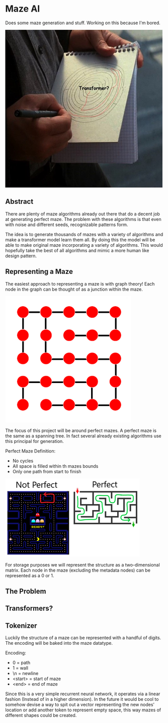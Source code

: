 # Maze AI
Does some maze generation and stuff. Working on this because I'm bored.

![Transformer](/media/transformer.jpg)

## Abstract
There are plenty of maze algorithms already out there that do a decent job at generating perfect maze.
The problem with these algorithms is that even with noise and different seeds, recognizable patterns form.

The idea is to generate thousands of mazes with a variety of algorithms and make a transformer model learn them all.
By doing this the model will be able to make original maze incorporating a variety of algorithms.
This would hopefully take the best of all algorithms and mimic a more human like design pattern.

## Representing a Maze
The easiest approach to representing a maze is with graph theory!
Each node in the graph can be thought of as a junction within the maze.

![Maze Graph](/media/maze_as_graph.png)

The focus of this project will be around perfect mazes. A perfect maze is the same as a spanning tree.
In fact several already existing algorithms use this principal for generation.

Perfect Maze Definition:
- No cycles
- All space is filled within th mazes bounds
- Only one path from start to finish

![Perfect vs Not Perfect Maze](/media/perfect_versus_not_perfect.png)

For storage purposes we will represent the structure as a two-dimensional matrix.
Each node in the maze (excluding the metadata nodes) can be represented as a 0 or 1.

## The Problem


## Transformers?


## Tokenizer
Luckily the structure of a maze can be represented with a handful of digits.
The encoding will be baked into the maze datatype.

Encoding:
- 0 = path
- 1 = wall
- \n = newline
- \<start> = start of maze
- \<end> = end of maze

Since this is a very simple recurrent neural network, 
it operates via a linear fashion (Instead of in a higher dimension).
In the future it would be cool to somehow devise a way to spit out a vector representing the new nodes' location
or add another token to represent empty space, this way mazes of different shapes could be created.



